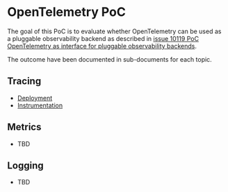 # OpenTelemetry PoC

The goal of this PoC is to evaluate whether OpenTelemetry can be used as a pluggable observability backend as described in [issue 10119 PoC OpenTelemetry as interface for pluggable observability backends](https://github.com/kyma-project/kyma/issues/10119).

The outcome have been documented in sub-documents for each topic.

## Tracing
* [Deployment](deployment-tracing.md)
* [Instrumentation](instrumentation-tracing.md)

## Metrics
* TBD

## Logging
* TBD
